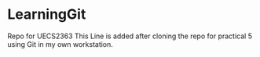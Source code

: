 # LearningGit
Repo for UECS2363
This Line is added after cloning the repo for practical 5 using Git in my own workstation.
